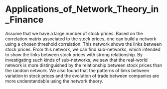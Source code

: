 # Applications_of_Network_Theory_in_Finance

Assume that we have a large number of stock prices. Based
on the correlation matrix associated to the stock prices, one can build a network
using a chosen threshold correlation. This network shows the links between stock
prices. From this network, we can find sub-networks, which intended to show the
links between stock prices with strong relationship. By investigating such kinds
of sub-networks, we saw that the real-world network is more distinguished by the
relationship between stock prices than the random network. We also found that
the patterns of links between variation in stock prices and the evolution of trade
between companies are more understandable using the network theory.
